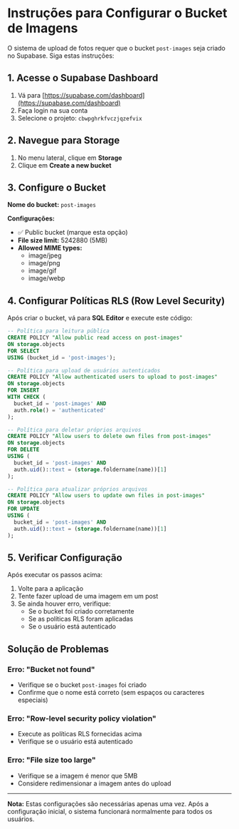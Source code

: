 # Instruções para Configurar o Bucket de Imagens

O sistema de upload de fotos requer que o bucket `post-images` seja criado no Supabase. Siga estas instruções:

## 1. Acesse o Supabase Dashboard

1. Vá para [https://supabase.com/dashboard](https://supabase.com/dashboard)
2. Faça login na sua conta
3. Selecione o projeto: `cbwpghrkfvczjqzefvix`

## 2. Navegue para Storage

1. No menu lateral, clique em **Storage**
2. Clique em **Create a new bucket**

## 3. Configure o Bucket

**Nome do bucket:** `post-images`

**Configurações:**
- ✅ Public bucket (marque esta opção)
- **File size limit:** 5242880 (5MB)
- **Allowed MIME types:** 
  - image/jpeg
  - image/png
  - image/gif
  - image/webp

## 4. Configurar Políticas RLS (Row Level Security)

Após criar o bucket, vá para **SQL Editor** e execute este código:

```sql
-- Política para leitura pública
CREATE POLICY "Allow public read access on post-images" 
ON storage.objects
FOR SELECT 
USING (bucket_id = 'post-images');

-- Política para upload de usuários autenticados
CREATE POLICY "Allow authenticated users to upload to post-images" 
ON storage.objects
FOR INSERT 
WITH CHECK (
  bucket_id = 'post-images' AND
  auth.role() = 'authenticated'
);

-- Política para deletar próprios arquivos
CREATE POLICY "Allow users to delete own files from post-images" 
ON storage.objects
FOR DELETE 
USING (
  bucket_id = 'post-images' AND
  auth.uid()::text = (storage.foldername(name))[1]
);

-- Política para atualizar próprios arquivos
CREATE POLICY "Allow users to update own files in post-images" 
ON storage.objects
FOR UPDATE 
USING (
  bucket_id = 'post-images' AND
  auth.uid()::text = (storage.foldername(name))[1]
);
```

## 5. Verificar Configuração

Após executar os passos acima:

1. Volte para a aplicação
2. Tente fazer upload de uma imagem em um post
3. Se ainda houver erro, verifique:
   - Se o bucket foi criado corretamente
   - Se as políticas RLS foram aplicadas
   - Se o usuário está autenticado

## Solução de Problemas

### Erro: "Bucket not found"
- Verifique se o bucket `post-images` foi criado
- Confirme que o nome está correto (sem espaços ou caracteres especiais)

### Erro: "Row-level security policy violation"
- Execute as políticas RLS fornecidas acima
- Verifique se o usuário está autenticado

### Erro: "File size too large"
- Verifique se a imagem é menor que 5MB
- Considere redimensionar a imagem antes do upload

---

**Nota:** Estas configurações são necessárias apenas uma vez. Após a configuração inicial, o sistema funcionará normalmente para todos os usuários.